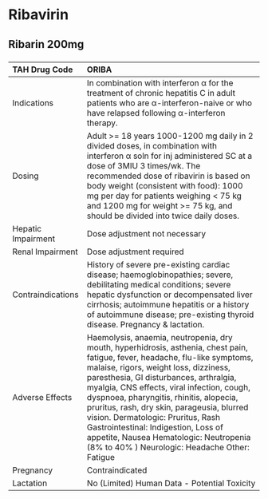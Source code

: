 # Ribavirin

## Ribarin 200mg

##### 

| TAH Drug Code      | ORIBA                                                                                                                                                                                                                                                                                                                                                                                                                                                                                                                           |
|:-------------------|:--------------------------------------------------------------------------------------------------------------------------------------------------------------------------------------------------------------------------------------------------------------------------------------------------------------------------------------------------------------------------------------------------------------------------------------------------------------------------------------------------------------------------------|
| Indications        | In combination with interferon α for the treatment of chronic hepatitis C in adult patients who are α-interferon-naive or who have relapsed following α-interferon therapy.                                                                                                                                                                                                                                                                                                                                                     |
| Dosing             | Adult >= 18 years 1000-1200 mg daily in 2 divided doses, in combination with interferon α soln for inj administered SC at a dose of 3MIU 3 times/wk. The recommended dose of ribavirin is based on body weight (consistent with food): 1000 mg per day for patients weighing < 75 kg and 1200 mg for weight >= 75 kg, and should be divided into twice daily doses.                                                                                                                                                             |
| Hepatic Impairment | Dose adjustment not necessary                                                                                                                                                                                                                                                                                                                                                                                                                                                                                                   |
| Renal Impairment   | Dose adjustment required                                                                                                                                                                                                                                                                                                                                                                                                                                                                                                        |
| Contraindications  | History of severe pre-existing cardiac disease; haemoglobinopathies; severe, debilitating medical conditions; severe hepatic dysfunction or decompensated liver cirrhosis; autoimmune hepatitis or a history of autoimmune disease; pre-existing thyroid disease. Pregnancy & lactation.                                                                                                                                                                                                                                        |
| Adverse Effects    | Haemolysis, anaemia, neutropenia, dry mouth, hyperhidrosis, asthenia, chest pain, fatigue, fever, headache, flu-like symptoms, malaise, rigors, weight loss, dizziness, paresthesia, GI disturbances, arthralgia, myalgia, CNS effects, viral infection, cough, dyspnoea, pharyngitis, rhinitis, alopecia, pruritus, rash, dry skin, parageusia, blurred vision. Dermatologic: Pruritus, Rash Gastrointestinal: Indigestion, Loss of appetite, Nausea Hematologic: Neutropenia (8% to 40% ) Neurologic: Headache Other: Fatigue |
| Pregnancy          | Contraindicated                                                                                                                                                                                                                                                                                                                                                                                                                                                                                                                 |
| Lactation          | No (Limited) Human Data - Potential Toxicity                                                                                                                                                                                                                                                                                                                                                                                                                                                                                    |

